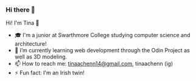 ### Hi there 👋

Hi! I'm Tina 🌟

- 🎓 I'm a junior at Swarthmore College studying computer science and architecture!
- 🌱 I’m currently learning web development through the Odin Project as well as 3D modeling.
- 📫 How to reach me: tinaachenn14@gmail.com, tinaachenn (ig)
- ⚡ Fun fact: I'm an Irish twin! 

<!--
**tinaachenn/tinaachenn** is a ✨ _special_ ✨ repository because its `README.md` (this file) appears on your GitHub profile.

Here are some ideas to get you started:

- 🔭 I’m currently working on ...
- 🌱 I’m currently learning ...
- 👯 I’m looking to collaborate on ...
- 🤔 I’m looking for help with ...
- 💬 Ask me about ...
- 📫 How to reach me: ...
- 😄 Pronouns: ...
- ⚡ Fun fact: ...
-->
